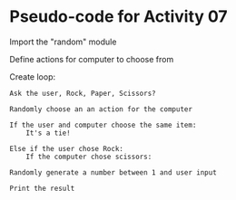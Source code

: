 # Pseudo-code for Activity 07

Import the "random" module

Define actions for computer to choose from

Create loop:

	Ask the user, Rock, Paper, Scissors?

	Randomly choose an an action for the computer

	If the user and computer choose the same item:
		It's a tie!

	Else if the user chose Rock:
		If the computer chose scissors:

	Randomly generate a number between 1 and user input

	Print the result